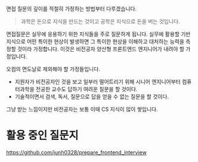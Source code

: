 <!-- 초고 -->

면접 질문의 깊이를 적절히 가정하는 방법부터 다루겠습니다.

> 과학은 돈으로 지식을 만드는 것이고 공학은 지식으로 돈을 버는 것입니다.

면접질문은 실무에 응용하기 위한 지식들을 주로 질문하게 됩니다. 실무에 활용할 기반지식으로 어떤 특이한 현상이 발생하면 그 특이한 현상을 이해하고 대처하는 능력을 측정할 것이라 가정합니다. 이것은 비전공자 양산형 프론트엔드 엔지니어가 내려야 할 가정입니다.

오컴의 면도날로 제외해야 할 가정들입니다.

- 지원자가 비전공자인 것을 보고 일부러 떨어트리기 위해 시니어 엔지니어부터 컴퓨터과학을 전공한 교수도 답하기 여려운 질문을 할 것이다.
- 기술적이면서 검색, 독서, 질문으로 답을 얻을 수 없는 질문을 할 것이다.

그냥 받는 느낌이지만 비전공자는 보통 이때 CS 지식이 많이 쌓입니다.

# 활용 중인 질문지

https://github.com/junh0328/prepare_frontend_interview
